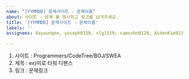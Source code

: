 ```yaml
---
name: "[YYMMDD] 문제사이트 - 문제이름"
about: 사이트 - 문제 를 명시하고 링크를 남겨주세요.
title: '[YYMMDD] 문제사이트 - 문제이름'
labels: ''
assignees: dayoungee, yoseph0310, slg1119, samsohn0128, AidenKim923

---
```


1. 사이트 : Programmers/CodeTree/BOJ/SWEA
2. 제목 : ex)미로 타워 디펜스
3. 링크 : 문제링크
